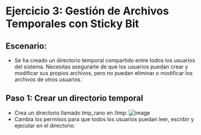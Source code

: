 # Ejercicio 3: Gestión de Archivos Temporales con Sticky Bit
## Escenario:
  - Se ha creado un directorio temporal compartido entre todos los usuarios del sistema. Necesitas asegurarte de que los usuarios puedan crear y modificar sus propios archivos, pero no puedan eliminar o modificar los archivos de otros
usuarios.
## Paso 1: Crear un directorio temporal
  - Crea un directorio llamado tmp_rano en /tmp:
![image](https://github.com/user-attachments/assets/d6a3d17c-931e-4272-a5f5-6e0524e7fb10)
  - Cambia los permisos para que todos los usuarios puedan leer, escribir y ejecutar en el directorio:
